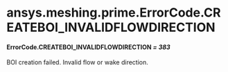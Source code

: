# ansys.meshing.prime.ErrorCode.CREATEBOI_INVALIDFLOWDIRECTION

#### ErrorCode.CREATEBOI_INVALIDFLOWDIRECTION *= 383*

BOI creation failed. Invalid flow or wake direction.

<!-- !! processed by numpydoc !! -->
